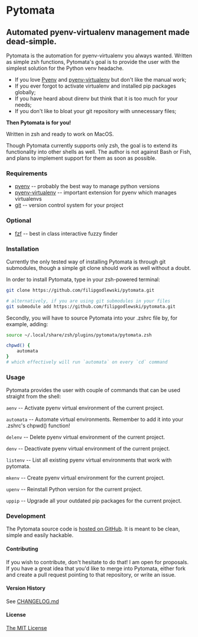 # Pytomata

## Automated pyenv-virtualenv management made dead-simple.

Pytomata is the automation for pyenv-virtualenv you always wanted.
Written as simple zsh functions, Pytomata's goal is to provide the user
with the simplest solution for the Python venv headache.

* If you love [Pyenv](https://github.com/pyenv/pyenv) and [pyenv-virtualenv](https://github.com/pyenv/pyenv-virtualenv) but don't like the manual work;
* If you ever forgot to activate virtualenv and installed pip packages globally;
* If you have heard about direnv but think that it is too much for your needs;
* If you don't like to bloat your git repository with unnecessary files;

**Then Pytomata is for you!**

Written in zsh and ready to work on MacOS.

Though Pytomata currently supports only zsh, the goal is to extend
its functionality into other shells as well.
The author is not against Bash or Fish, and plans to implement support
for them as soon as possible.

### Requirements

* [pyenv](https://github.com/pyenv/pyenv) -- probably the best way to manage python versions
* [pyenv-virtualenv](https://github.com/pyenv/pyenv-virtualenv) -- important extension for pyenv which manages virtualenvs
* [git](https://git-scm.com) -- version control system for your project

### Optional

* [fzf](https://github.com/junegunn/fzf) -- best in class interactive fuzzy finder

### Installation

Currently the only tested way of installing Pytomata is through git submodules,
though a simple git clone should work as well without a doubt.

In order to install Pytomata, type in your zsh-powered terminal:

```zsh
git clone https://github.com/filipgodlewski/pytomata.git

# alternatively, if you are using git submodules in your files
git submodule add https://github.com/filipgodlewski/pytomata.git
```

Secondly, you will have to source Pytomata into your .zshrc file by,
for example, adding:

```zsh
source ~/.local/share/zsh/plugins/pytomata/pytomata.zsh

chpwd() {
    automata
}
# which effectively will run `automata` on every `cd` command
```

### Usage

Pytomata provides the user with couple of commands that can be used straight from the shell:

`aenv` -- Activate pyenv virtual environment of the current project.

`automata` -- Automate virtual environments. Remember to add it into your .zshrc's chpwd() function!

`delenv` -- Delete pyenv virtual environment of the current project.

`denv` -- Deactivate pyenv virtual environment of the current project.

`listenv` -- List all existing pyenv virtual environments that work with pytomata.

`mkenv` -- Create pyenv virtual environment for the current project.

`upenv` -- Reinstall Python version for the current project.

`uppip` -- Upgrade all your outdated pip packages for the current project.

### Development

The Pytomata source code is [hosted on GitHub](https://github.com/filipgodlewski/pytomata).
It is meant to be clean, simple and easily hackable.

#### Contributing

If you wish to contribute, don't hesitate to do that! I am open for proposals.
If you have a great idea that you'd like to merge into Pytomata,
either fork and create a pull request pointing to that repository,
or write an issue.

#### Version History

See [CHANGELOG.md](CHANGELOG.md)

#### License

[The MIT License](LICENSE)
